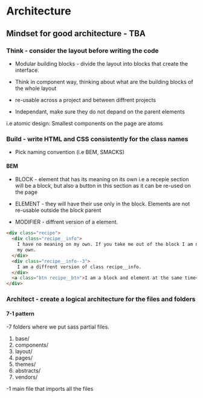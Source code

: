 # Architecture

## Mindset for good architecture - TBA

### Think - consider the layout before writing the code

- Modular building blocks - divide the layout into blocks that create the interface.

- Think in component way, thinking about what are the building blocks of the whole layout

- re-usable across a project and between diffrent projects

- Independant, make sure they do not depand on the parent elements

i.e atomic design:
Smallest components on the page are atoms

### Build - write HTML and CSS consistently for the class names

- Pick naming convention (i.e BEM, SMACKS)

#### BEM

- BLOCK - element that has its meaning on its own
  i.e a recepie section will be a block, but also a button in this section as it can be re-used on the page

- ELEMENT - they will have their use only in the block.
  Elements are not re-usable outside the block parent

- MODIFIER - diffrent version of a element.

```html
<div class="recipe">
  <div class="recipe__info">
    I have no meaning on my own. If you take me out of the block I am not use on
    my own.
  </div>
  <div class="recipe__info--3">
    I am a diffrent version of class recipe__info.
  </div>
  <a class="btn recipe__btn">I am a block and element at the same time</a>
</div>
```

### Architect - create a logical architecture for the files and folders

#### 7-1 pattern

-7 folders where we put sass partial files.

1. base/
2. components/
3. layout/
4. pages/
5. themes/
6. abstracts/
7. vendors/

-1 main file that imports all the files
